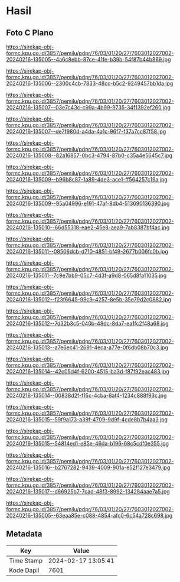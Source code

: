 # Hasil

## Foto C Plano

https://sirekap-obj-formc.kpu.go.id/3857/pemilu/pdpr/76/03/01/20/27/7603012027002-20240216-135005--4a6c8ebb-87ce-41fe-b39b-54f87b44b869.jpg

https://sirekap-obj-formc.kpu.go.id/3857/pemilu/pdpr/76/03/01/20/27/7603012027002-20240216-135006--2300c4cb-7833-48cc-b5c2-9249457bb1da.jpg

https://sirekap-obj-formc.kpu.go.id/3857/pemilu/pdpr/76/03/01/20/27/7603012027002-20240216-135007--03e7c43c-c99a-4b99-9735-34f1392ef260.jpg

https://sirekap-obj-formc.kpu.go.id/3857/pemilu/pdpr/76/03/01/20/27/7603012027002-20240216-135007--de7f980d-a4da-4a1c-96f7-f37a7cc87f58.jpg

https://sirekap-obj-formc.kpu.go.id/3857/pemilu/pdpr/76/03/01/20/27/7603012027002-20240216-135008--82a16857-0bc3-4794-87b0-c35a4e5645c7.jpg

https://sirekap-obj-formc.kpu.go.id/3857/pemilu/pdpr/76/03/01/20/27/7603012027002-20240216-135009--b96b8c87-1a89-4de3-ace1-ff564257c19a.jpg

https://sirekap-obj-formc.kpu.go.id/3857/pemilu/pdpr/76/03/01/20/27/7603012027002-20240216-135009--95a04996-e191-47af-8db4-513690136390.jpg

https://sirekap-obj-formc.kpu.go.id/3857/pemilu/pdpr/76/03/01/20/27/7603012027002-20240216-135010--66d55318-eae2-45e8-aea9-7ab8387bf4ac.jpg

https://sirekap-obj-formc.kpu.go.id/3857/pemilu/pdpr/76/03/01/20/27/7603012027002-20240216-135011--08506dcb-d710-4851-bf49-2677b006fc0b.jpg

https://sirekap-obj-formc.kpu.go.id/3857/pemilu/pdpr/76/03/01/20/27/7603012027002-20240216-135011--7c9e7bb9-05c7-4d3f-a9d8-065d8fa11035.jpg

https://sirekap-obj-formc.kpu.go.id/3857/pemilu/pdpr/76/03/01/20/27/7603012027002-20240216-135012--f23f6645-99c9-4257-8e5b-35e79d2c0882.jpg

https://sirekap-obj-formc.kpu.go.id/3857/pemilu/pdpr/76/03/01/20/27/7603012027002-20240216-135012--7d32b3c5-040b-48dc-8da7-ea1fc2f48a68.jpg

https://sirekap-obj-formc.kpu.go.id/3857/pemilu/pdpr/76/03/01/20/27/7603012027002-20240216-135013--a7e6ec41-2691-4eca-a77e-0f6db08b70c3.jpg

https://sirekap-obj-formc.kpu.go.id/3857/pemilu/pdpr/76/03/01/20/27/7603012027002-20240216-135014--42c05d4f-6200-4515-ba3d-f87f92eac483.jpg

https://sirekap-obj-formc.kpu.go.id/3857/pemilu/pdpr/76/03/01/20/27/7603012027002-20240216-135014--00838d2f-f15c-4cba-8af4-1234c888f93c.jpg

https://sirekap-obj-formc.kpu.go.id/3857/pemilu/pdpr/76/03/01/20/27/7603012027002-20240216-135015--59f9a173-a39f-4709-9d9f-4cde8b7b4aa3.jpg

https://sirekap-obj-formc.kpu.go.id/3857/pemilu/pdpr/76/03/01/20/27/7603012027002-20240216-135015--54814ed1-e85e-46da-b196-68c5cdf0e355.jpg

https://sirekap-obj-formc.kpu.go.id/3857/pemilu/pdpr/76/03/01/20/27/7603012027002-20240216-135016--b2767282-9439-4009-901a-e52f127e3479.jpg

https://sirekap-obj-formc.kpu.go.id/3857/pemilu/pdpr/76/03/01/20/27/7603012027002-20240216-135017--d66925b7-7cad-48f3-8992-134284aae7a5.jpg

https://sirekap-obj-formc.kpu.go.id/3857/pemilu/pdpr/76/03/01/20/27/7603012027002-20240216-135005--63eaa85e-c088-4854-afc0-6c54a728c698.jpg


## Metadata

| Key        | Value               |
| ---------- | ------------------- |
| Time Stamp | 2024-02-17 13:05:41 |
| Kode Dapil | 7601                |



